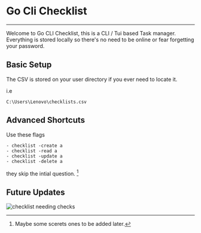 # **Go Cli Checklist**
--- 

Welcome to Go CLI Checklist, this is a CLI / Tui based Task manager. Everything is stored locally so there's no need to be online or fear forgetting your password.

## **Basic Setup**


The CSV is stored on your user directory if you ever need to locate it.

i.e

`C:\Users\Lenovo\checklists.csv` 

## **Advanced Shortcuts**


Use these flags

    - checklist -create a
    - checklist -read a
    - checklist -update a
    - checklist -delete a

they skip the intial question. [^1]

[^1]: Maybe some scerets ones to be added later.

## **Future Updates**


![checklist needing checks](https://i.ibb.co/7ky1C7M/it-s-amazing-what.png)




